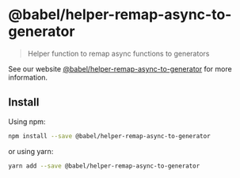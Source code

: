 # @babel/helper-remap-async-to-generator

> Helper function to remap async functions to generators

See our website [@babel/helper-remap-async-to-generator](https://new.babeljs.io/docs/en/next/babel-helper-remap-async-to-generator.html) for more information.

## Install

Using npm:

```sh
npm install --save @babel/helper-remap-async-to-generator
```

or using yarn:

```sh
yarn add --save @babel/helper-remap-async-to-generator
```
